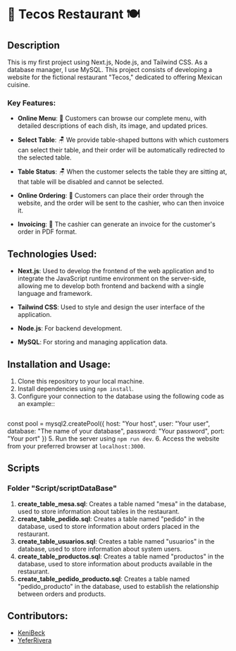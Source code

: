 # 🌮 Tecos Restaurant 🍽️

## Description

This is my first project using Next.js, Node.js, and Tailwind CSS. As a database manager, I use MySQL. This project consists of developing a website for the fictional restaurant "Tecos," dedicated to offering Mexican cuisine.

### Key Features:

- **Online Menu**: 📜 Customers can browse our complete menu, with detailed descriptions of each dish, its image, and updated prices.
  
- **Select Table**: 🪑 We provide table-shaped buttons with which customers can select their table, and their order will be automatically redirected to the selected table.

- **Table Status**: 🪑 When the customer selects the table they are sitting at, that table will be disabled and cannot be selected.

- **Online Ordering**: 📲 Customers can place their order through the website, and the order will be sent to the cashier, who can then invoice it.

- **Invoicing**: 🧾 The cashier can generate an invoice for the customer's order in PDF format.

## Technologies Used:

- **Next.js**: Used to develop the frontend of the web application and to integrate the JavaScript runtime environment on the server-side, allowing me to develop both frontend and backend with a single language and framework.

- **Tailwind CSS**: Used to style and design the user interface of the application.

- **Node.js**: For backend development.

- **MySQL**: For storing and managing application data.

## Installation and Usage:

1. Clone this repository to your local machine.
2. Install dependencies using `npm install`.
3. Configure your connection to the database using the following code as an example::
   ```javascript
const pool = mysql2.createPool({
     host: "Your host",
     user: "Your user",
     database: "The name of your database",
     password: "Your password",
     port: "Your port"
})
5. Run the server using `npm run dev`.
6. Access the website from your preferred browser at `localhost:3000`.

## Scripts

### Folder "Script/scriptDataBase"

1. **create_table_mesa.sql**: Creates a table named "mesa" in the database, used to store information about tables in the restaurant.
2. **create_table_pedido.sql**: Creates a table named "pedido" in the database, used to store information about orders placed in the restaurant.
3. **create_table_usuarios.sql**: Creates a table named "usuarios" in the database, used to store information about system users.
4. **create_table_productos.sql**: Creates a table named "productos" in the database, used to store information about products available in the restaurant.
5. **create_table_pedido_producto.sql**: Creates a table named "pedido_producto" in the database, used to establish the relationship between orders and products.

## Contributors:

- [KeniBeck](https://github.com/KeniBeck)
- [YeferRivera](https://github.com/YeferRivera)


